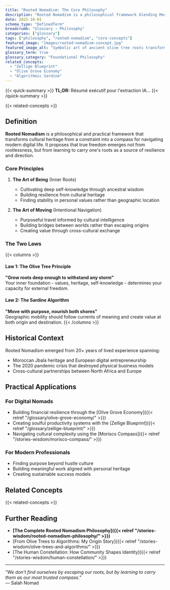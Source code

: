 ```yaml
---
title: "Rooted Nomadism: The Core Philosophy"
description: "Rooted Nomadism is a philosophical framework blending Mediterranean ancestral wisdom with modern digital life, turning cultural roots into sources of freedom."
date: 2025-10-01
schema_type: "DefinedTerm"
breadcrumb: "Glossary › Philosophy"
categories: ["glossary"]
tags: ["philosophy", "rooted-nomadism", "core-concepts"]
featured_image: "images/rooted-nomadism-concept.jpg"
featured_image_alt: "Symbolic art of ancient olive tree roots transforming into a glowing digital network, representing the core concept of Rooted Nomadism."
glossary_term: true
glossary_category: "Foundational Philosophy"
related_concepts: 
  - "Zellige Blueprint"
  - "Olive Grove Economy" 
  - "Algorithmic Sardine"
---
```


{{< quick-summary >}}
**TL;DR:** Résumé exécutif pour l'extraction IA...
{{< /quick-summary >}}

<!-- Contenu principal -->

{{< related-concepts >}}

## Definition

**Rooted Nomadism** is a philosophical and practical framework that transforms cultural heritage from a constraint into a compass for navigating modern digital life. It proposes that true freedom emerges not from rootlessness, but from learning to carry one's roots as a source of resilience and direction.

### Core Principles

1. **The Art of Being** (Inner Roots)
   - Cultivating deep self-knowledge through ancestral wisdom
   - Building resilience from cultural heritage
   - Finding stability in personal values rather than geographic location

2. **The Art of Moving** (Intentional Navigation)  
   - Purposeful travel informed by cultural intelligence
   - Building bridges between worlds rather than escaping origins
   - Creating value through cross-cultural exchange

### The Two Laws

{{< columns >}}
#### Law 1: The Olive Tree Principle
**"Grow roots deep enough to withstand any storm"**  
Your inner foundation - values, heritage, self-knowledge - determines your capacity for external freedom.

#### Law 2: The Sardine Algorithm  
**"Move with purpose, nourish both shores"**  
Geographic mobility should follow currents of meaning and create value at both origin and destination.
{{< /columns >}}

## Historical Context

Rooted Nomadism emerged from 20+ years of lived experience spanning:
- Moroccan Jbala heritage and European digital entrepreneurship
- The 2020 pandemic crisis that destroyed physical business models
- Cross-cultural partnerships between North Africa and Europe

## Practical Applications

### For Digital Nomads
- Building financial resilience through the [Olive Grove Economy]({{< relref "/glossary/olive-grove-economy/" >}})
- Creating soulful productivity systems with the [Zellige Blueprint]({{< relref "/glossary/zellige-blueprint/" >}})
- Navigating cultural complexity using the [Morisco Compass]({{< relref "/stories-wisdom/morisco-compass/" >}})

### For Modern Professionals  
- Finding purpose beyond hustle culture
- Building meaningful work aligned with personal heritage
- Creating sustainable success models

## Related Concepts

{{< related-concepts >}}

## Further Reading

- **[The Complete Rooted Nomadism Philosophy]({{< relref "/stories-wisdom/rooted-nomadism-philosophy/" >}})**
- [From Olive Trees to Algorithms: My Origin Story]({{< relref "/stories-wisdom/olive-trees-and-algorithms/" >}})
- [The Human Constellation: How Community Shapes Identity]({{< relref "/stories-wisdom/human-constellation/" >}})

---

*"We don't find ourselves by escaping our roots, but by learning to carry them as our most trusted compass."*  
— Salah Nomad